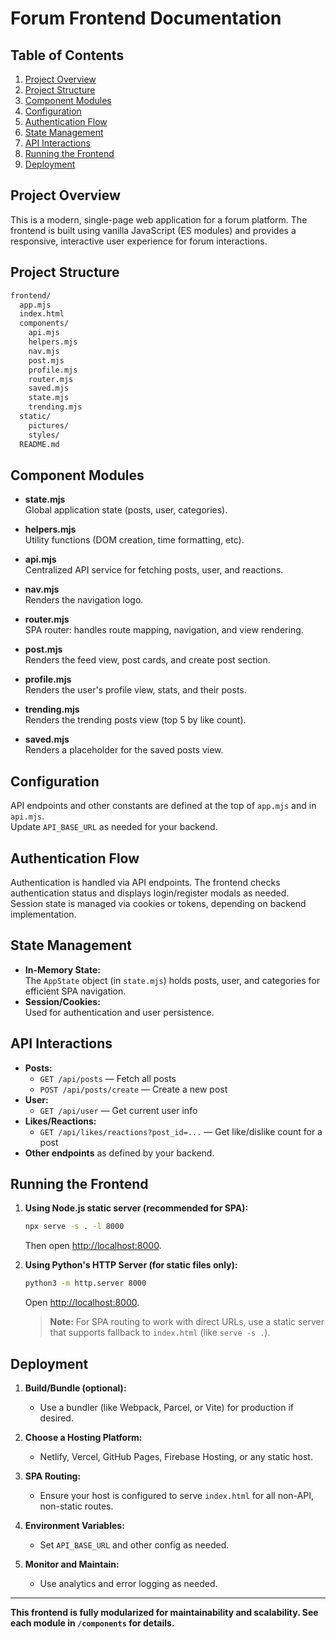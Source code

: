 # Forum Frontend Documentation

## Table of Contents

1. [Project Overview](#project-overview)
2. [Project Structure](#project-structure)
3. [Component Modules](#component-modules)
4. [Configuration](#configuration)
5. [Authentication Flow](#authentication-flow)
6. [State Management](#state-management)
7. [API Interactions](#api-interactions)
8. [Running the Frontend](#running-the-frontend)
9. [Deployment](#deployment)

## Project Overview

This is a modern, single-page web application for a forum platform. The frontend is built using vanilla JavaScript (ES modules) and provides a responsive, interactive user experience for forum interactions.

## Project Structure

```bash
frontend/
  app.mjs
  index.html
  components/
    api.mjs
    helpers.mjs
    nav.mjs
    post.mjs
    profile.mjs
    router.mjs
    saved.mjs
    state.mjs
    trending.mjs
  static/
    pictures/
    styles/
  README.md
```

## Component Modules

- **state.mjs**  
  Global application state (posts, user, categories).

- **helpers.mjs**  
  Utility functions (DOM creation, time formatting, etc).

- **api.mjs**  
  Centralized API service for fetching posts, user, and reactions.

- **nav.mjs**  
  Renders the navigation logo.

- **router.mjs**  
  SPA router: handles route mapping, navigation, and view rendering.

- **post.mjs**  
  Renders the feed view, post cards, and create post section.

- **profile.mjs**  
  Renders the user's profile view, stats, and their posts.

- **trending.mjs**  
  Renders the trending posts view (top 5 by like count).

- **saved.mjs**  
  Renders a placeholder for the saved posts view.

## Configuration

API endpoints and other constants are defined at the top of `app.mjs` and in `api.mjs`.  
Update `API_BASE_URL` as needed for your backend.

## Authentication Flow

Authentication is handled via API endpoints. The frontend checks authentication status and displays login/register modals as needed.  
Session state is managed via cookies or tokens, depending on backend implementation.

## State Management

- **In-Memory State:**  
  The `AppState` object (in `state.mjs`) holds posts, user, and categories for efficient SPA navigation.
- **Session/Cookies:**  
  Used for authentication and user persistence.

## API Interactions

- **Posts:**  
  - `GET /api/posts` — Fetch all posts
  - `POST /api/posts/create` — Create a new post
- **User:**  
  - `GET /api/user` — Get current user info
- **Likes/Reactions:**  
  - `GET /api/likes/reactions?post_id=...` — Get like/dislike count for a post
- **Other endpoints** as defined by your backend.

## Running the Frontend

1. **Using Node.js static server (recommended for SPA):**

   ```bash
   npx serve -s . -l 8000
   ```

   Then open [http://localhost:8000](http://localhost:3000).

2. **Using Python's HTTP Server (for static files only):**

   ```bash
   python3 -m http.server 8000
   ```

   Open [http://localhost:8000](http://localhost:8000).
   > **Note:** For SPA routing to work with direct URLs, use a static server that supports fallback to `index.html` (like `serve -s .`).

## Deployment

1. **Build/Bundle (optional):**
   - Use a bundler (like Webpack, Parcel, or Vite) for production if desired.

2. **Choose a Hosting Platform:**
   - Netlify, Vercel, GitHub Pages, Firebase Hosting, or any static host.

3. **SPA Routing:**  
   - Ensure your host is configured to serve `index.html` for all non-API, non-static routes.

4. **Environment Variables:**  
   - Set `API_BASE_URL` and other config as needed.

5. **Monitor and Maintain:**  
   - Use analytics and error logging as needed.

---

**This frontend is fully modularized for maintainability and scalability. See each module in `/components` for details.**

